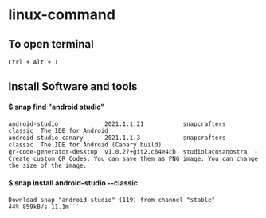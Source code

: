 # linux-command

## To open terminal
```Ctrl + Alt + T```

## Install Software and tools

#### $ snap find "android studio"
```Name                       Version               Publisher           Notes    Summary
android-studio             2021.1.1.21           snapcrafters        classic  The IDE for Android
android-studio-canary      2021.1.1.3            snapcrafters        classic  The IDE for Android (Canary build)
qr-code-generator-desktop  v1.0.27+git2.c64e4cb  studiolacosanostra  -        Create custom QR Codes. You can save them as PNG image. You can change the size of the image.
```

#### $ snap install android-studio --classic
```
Download snap "android-studio" (119) from channel "stable"  
44% 859kB/s 11.1m```
